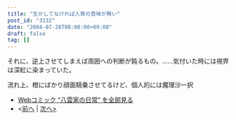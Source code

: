 ```yaml
---
title: "生かしてなければ人質の意味が無い"
post_id: "3132"
date: "2004-07-28T08:00:00+09:00"
draft: false
tag: []
---
```


それに、逆上させてしまえば周囲への判断が鈍るもの。……気付いた時には視界は深紅に染まっていた。

流れ上、橙にばかり顔面騎乗させてるけど、個人的には魔理沙一択

* [Webコミック “八雲家の日常” を全部見る](/tag/yakumo-family?order=ASC)
* <[前へ](/3131) | [次へ>](/3134)
